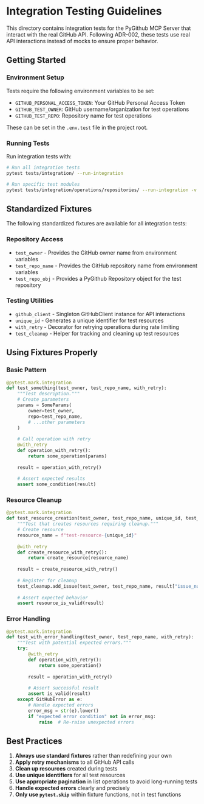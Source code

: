 # Integration Testing Guidelines

This directory contains integration tests for the PyGithub MCP Server that interact with the real GitHub API. Following ADR-002, these tests use real API interactions instead of mocks to ensure proper behavior.

## Getting Started

### Environment Setup

Tests require the following environment variables to be set:
- `GITHUB_PERSONAL_ACCESS_TOKEN`: Your GitHub Personal Access Token
- `GITHUB_TEST_OWNER`: GitHub username/organization for test operations
- `GITHUB_TEST_REPO`: Repository name for test operations

These can be set in the `.env.test` file in the project root.

### Running Tests

Run integration tests with:

```bash
# Run all integration tests
pytest tests/integration/ --run-integration

# Run specific test modules
pytest tests/integration/operations/repositories/ --run-integration -v
```

## Standardized Fixtures

The following standardized fixtures are available for all integration tests:

### Repository Access

- `test_owner` - Provides the GitHub owner name from environment variables
- `test_repo_name` - Provides the GitHub repository name from environment variables
- `test_repo_obj` - Provides a PyGithub Repository object for the test repository

### Testing Utilities

- `github_client` - Singleton GitHubClient instance for API interactions
- `unique_id` - Generates a unique identifier for test resources
- `with_retry` - Decorator for retrying operations during rate limiting
- `test_cleanup` - Helper for tracking and cleaning up test resources

## Using Fixtures Properly

### Basic Pattern

```python
@pytest.mark.integration
def test_something(test_owner, test_repo_name, with_retry):
    """Test description."""
    # Create parameters
    params = SomeParams(
        owner=test_owner,
        repo=test_repo_name,
        # ...other parameters
    )
    
    # Call operation with retry
    @with_retry
    def operation_with_retry():
        return some_operation(params)
    
    result = operation_with_retry()
    
    # Assert expected results
    assert some_condition(result)
```

### Resource Cleanup

```python
@pytest.mark.integration
def test_resource_creation(test_owner, test_repo_name, unique_id, test_cleanup, with_retry):
    """Test that creates resources requiring cleanup."""
    # Create resource
    resource_name = f"test-resource-{unique_id}"
    
    @with_retry
    def create_resource_with_retry():
        return create_resource(resource_name)
    
    result = create_resource_with_retry()
    
    # Register for cleanup
    test_cleanup.add_issue(test_owner, test_repo_name, result["issue_number"])
    
    # Assert expected behavior
    assert resource_is_valid(result)
```

### Error Handling

```python
@pytest.mark.integration
def test_with_error_handling(test_owner, test_repo_name, with_retry):
    """Test with potential expected errors."""
    try:
        @with_retry
        def operation_with_retry():
            return some_operation()
        
        result = operation_with_retry()
        
        # Assert successful result
        assert is_valid(result)
    except GitHubError as e:
        # Handle expected errors
        error_msg = str(e).lower()
        if "expected error condition" not in error_msg:
            raise  # Re-raise unexpected errors
```

## Best Practices

1. **Always use standard fixtures** rather than redefining your own
2. **Apply retry mechanisms** to all GitHub API calls
3. **Clean up resources** created during tests
4. **Use unique identifiers** for all test resources
5. **Use appropriate pagination** in list operations to avoid long-running tests
6. **Handle expected errors** clearly and precisely
7. **Only use `pytest.skip`** within fixture functions, not in test functions
